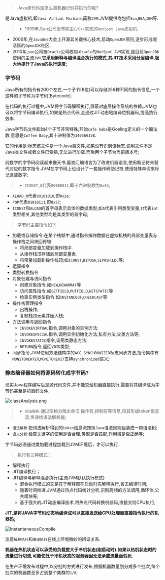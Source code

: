 >Java源代码是怎么被机器识别并执行的呢?

是Java虚拟机,即`Java Virtual Machine`,简称`JVM`.JVM提供商包括`Sun`,`BEA`,`IBM`等.

>+ 1999年,Sun公司发布呢由`C/C++`实现的`HotSpot Java`虚拟机.
+ 2006年,在`JavaOne`大会上开源其关键核心技术,启动`OpenJDK`项目,逐步形成呢活跃的`OpenJDK`社区.
+ 2010年,`sun`公司被`Oracle`公司收购.`Oracle`的`HotSpot JVM`实现,是目前`OpenJDK`使用的主流`JVM`,**它采用解释与编译混合执行的模式,其JIT技术采用分层编译,极大地提升了Java的执行速度;**


### 字节码

Java所有的指令有200个左右,一个子节(8位)可以存储256种不同的指令信息,一个这样的子节称为字节码(Bytecode).

在代码的执行过程中,JVM将字节码解释执行,屏蔽对底层操作系统的依赖;JVM也可以将字节码编译执行,如果是热点代码,会通过JIT动态地编译位机器码,提高执行效率.

Java字节码文件起始4个子节非常特殊,开始`cafe babe`是Gosling定义的一个魔法数,意思是`Coffee Baby`,其十进制值为`340569158`.

它的作用是:标志该文件是一个Java类文件,如果没有识别该标志,说明文件不是Java类文件或者文件已受损,无法进行加载.而后两个子节为当前版本号;

纯数字的字节码阅读起来像天书,最初汇编语言为了改进机器语言,使用助记符来替代对应的数字指令.JVM在字节码上也设计了一套操作码助记符,使用特殊单词来标记这些数字;

>+ `ICONST_0`代表`00000011`,即十六进制数为`0x03`;
+ `ALOAD_0`代表`00101010`,即`0x2a`;
+ `POP`代表`01010111`,即`0x57`;
+ `ICONST`和`ALOAD`的首字母表示具体的数据类型,如`A`代表引用类型变量,`I`代表`int`类型相关,其他类型均是其类型的首字母;

>字节码主要指令如下
+ 加载或存储指令:在某个栈帧中,通过指令操作数据在虚拟机栈的局部变量表与操作栈之间来回传输:
  + 将局部变量加载到操作栈中.
  + 从操作栈顶存储到局部变量表.
  + 将常量加载到操作栈顶;如`ICONST`,`BIPUSH`,`SIPUSH`,`LDC`等;
+ 运算指令
+ 类型转换指令
+ 对象创建与访问指令
  + 创建对象指令.如`NEW`,`NEWARRAY`等
  + 访问属性指令.如`GETFIELD`,`PUTFIELD`,`GETSTATIC`等
  + 检查实例类型指令.如`INSTANCEOF`,`CHECKCAST`等
+ 操作栈管理指令
  + 出栈操作;
  + 复制栈顶元素并压入栈;
+ 方法调用与返回指令
  + `INVOKEVIRTUAL`指令,调用对象的实例方法;
  + `INVOKESPECIAL`指令,调用实例初始化方法,私有方法,父类方法等;
  + `INVOKESTATIC`指令,调用类静态方法;
  + `RETURN`指令,返回`VOID`类型;
+ 同步指令,JVM使用方法结构中的`ACC_SYNCHRONIZED`标志同步方法,指令集中有`MONITORENTER`,`MONITOREXIT`支持`synchronized`语义;

### 静态编译器如何将源码转化成字节码?

现实Java程序编写后是源代码文件,并不能交给机器直接执行,需要将其编译成为字节码甚至是机器码文件.

![classAnalysis.png](/images/classAnalysis.png)

>+ `词法解析`:通过空格分隔出单词,操作符,控制符等信息,将其形成token信息流,传递给语法解析器;
+ `语法解析`:把词法解析得到的`token`信息流按照`Java`语法规则组装成一颗语法树;
+ `语义分析`:检查关键字的使用是否合理,类型是否匹配,作用域是否正确等;


字节码必须通过类加载过程加载到JVM环境后，才可以执行．

>执行有三种模式：
+ 解释执行
+ JIT编译执行；
+ JIT编译与解释混合执行(主流JVM默认执行模式)
  + 混合执行模式的又是在于解释器在启动时先解释执行,省去编译时间;
  + 随着时间推进,JVM通过热点代码统计分析,识别高频的方法调用,循环体,公共模块等;
  + 基于强大的JIT动态编译技术,将热点代码转换机器码,直接交给CPU执行;

**JIT,是将JAVA字节码动态地编译成可以直接发送给CPU处理器直接指令执行的机器码;**

![InstantaneousComplie](/images/InstantaneousComplie.png)

注意`解释执行`和`编译执行`在线上环境微妙的辨证关系.

**机器在热机状态可以承受的负载要大于冷机状态(刚启动时).如果以热机状态时的流量进行切流,可能使处于冷机状态的服务器因无法承载流量而假死.**

在生产环境发布过程中,以分批的方式进行发布,根据机器数量划分成多个批次,每个批次的机器数至多占到整个集群的`1/8`;